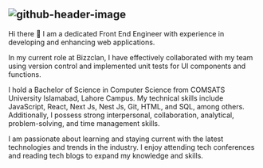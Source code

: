 
## ![github-header-image](https://github.com/usamamalik909/usamamalik909/assets/55856355/0f0fbdf7-c87a-4fad-8caf-5d2776c3292e)
Hi there 👋 I am a dedicated Front End Engineer with experience in developing and enhancing web applications. 

In my current role at Bizzclan, I have effectively collaborated with my team using version control and implemented unit tests for UI components and functions.

I hold a Bachelor of Science in Computer Science from COMSATS University Islamabad, Lahore Campus. My technical skills include JavaScript, React, Next Js, Nest Js, Git, HTML, and SQL, among others. Additionally, I possess strong interpersonal, collaboration, analytical, problem-solving, and time management skills.

I am passionate about learning and staying current with the latest technologies and trends in the industry. I enjoy attending tech conferences and reading tech blogs to expand my knowledge and skills.

<!--
**usamamalik909/usamamalik909** is a ✨ _special_ ✨ repository because its `README.md` (this file) appears on your GitHub profile.

Here are some ideas to get you started:

- 🔭 I’m currently working on ...
- 🌱 I’m currently learning ...
- 👯 I’m looking to collaborate on ...
- 🤔 I’m looking for help with ...
- 💬 Ask me about ...
- 📫 How to reach me: ...
- 😄 Pronouns: ...
- ⚡ Fun fact: ...
-->
